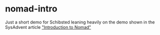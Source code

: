# nomad-intro

Just a short demo for Schibsted leaning heavily on the demo shown in the SysAdvent article
["Introduction to Nomad"](http://sysadvent.blogspot.com/2015/12/day-12-introduction-to-nomad.html)

